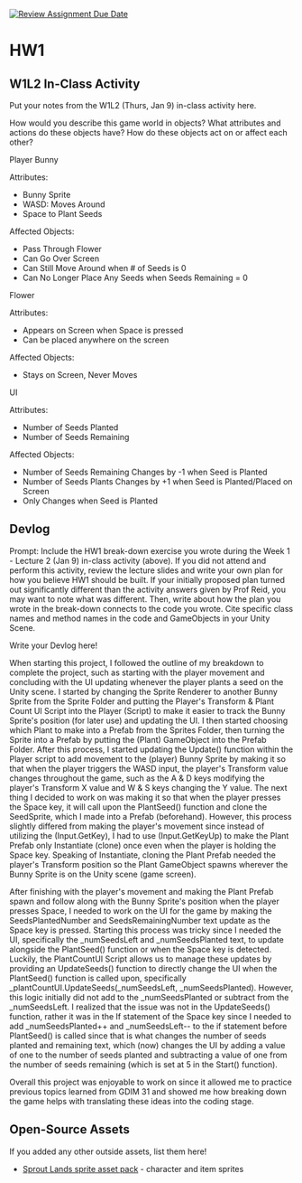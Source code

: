 [![Review Assignment Due Date](https://classroom.github.com/assets/deadline-readme-button-22041afd0340ce965d47ae6ef1cefeee28c7c493a6346c4f15d667ab976d596c.svg)](https://classroom.github.com/a/MjLLqDcN)
# HW1
## W1L2 In-Class Activity

Put your notes from the W1L2 (Thurs, Jan 9) in-class activity here.

How would you describe this game world in objects?
What attributes and actions do these objects have?
How do these objects act on or affect each other?

Player Bunny

Attributes: 
- Bunny Sprite
- WASD: Moves Around
- Space to Plant Seeds

Affected Objects:
- Pass Through Flower 
- Can Go Over Screen
- Can Still Move Around when # of Seeds is 0
- Can No Longer Place Any Seeds when Seeds Remaining = 0

Flower

Attributes:
- Appears on Screen when Space is pressed
- Can be placed anywhere on the screen

Affected Objects:
- Stays on Screen, Never Moves

UI

Attributes:
- Number of Seeds Planted
- Number of Seeds Remaining

Affected Objects:
- Number of Seeds Remaining Changes by -1 when Seed is Planted
- Number of Seeds Plants Changes by +1 when Seed is Planted/Placed on Screen
- Only Changes when Seed is Planted




## Devlog
Prompt: Include the HW1 break-down exercise you wrote during the Week 1 - Lecture 2 (Jan 9) in-class activity (above). If you did not attend and perform this activity, review the lecture slides and write your own plan for how you believe HW1 should be built. If your initially proposed plan turned out significantly different than the activity answers given by Prof Reid, you may want to note what was different. Then, write about how the plan you wrote in the break-down connects to the code you wrote. Cite specific class names and method names in the code and GameObjects in your Unity Scene.


Write your Devlog here!

When starting this project, I followed the outline of my breakdown to complete the project, such as starting with the player movement and concluding with the UI updating whenever the player plants a seed on the Unity scene. I started by changing the Sprite Renderer to another Bunny Sprite from the Sprite Folder and putting the Player's Transform & Plant Count UI Script into the Player (Script) to make it easier to track the Bunny Sprite's position (for later use) and updating the UI. I then started choosing which Plant to make into a Prefab from the Sprites Folder, then turning the Sprite into a Prefab by putting the (Plant) GameObject into the Prefab Folder. After this process, I started updating the Update() function within the Player script to add movement to the (player) Bunny Sprite by making it so that when the player triggers the WASD input, the player's Transform value changes throughout the game, such as the A & D keys modifying the player's Transform X value and W & S keys changing the Y value. The next thing I decided to work on was making it so that when the player presses the Space key, it will call upon the PlantSeed() function and clone the SeedSprite, which I made into a Prefab (beforehand). However, this process slightly differed from making the player's movement since instead of utilizing the (Input.GetKey), I had to use (Input.GetKeyUp) to make the Plant Prefab only Instantiate (clone) once even when the player is holding the Space key. Speaking of Instantiate, cloning the Plant Prefab needed the player's Transform position so the Plant GameObject spawns wherever the Bunny Sprite is on the Unity scene (game screen).

After finishing with the player's movement and making the Plant Prefab spawn and follow along with the Bunny Sprite's position when the player presses Space, I needed to work on the UI for the game by making the SeedsPlantedNumber and SeedsRemainingNumber text update as the Space key is pressed. Starting this process was tricky since I needed the UI, specifically the _numSeedsLeft and _numSeedsPlanted text, to update alongside the PlantSeed() function or when the Space key is detected. Luckily, the PlantCountUI Script allows us to manage these updates by providing an UpdateSeeds() function to directly change the UI when the PlantSeed() function is called upon, specifically _plantCountUI.UpdateSeeds(_numSeedsLeft, _numSeedsPlanted). However, this logic initially did not add to the _numSeedsPlanted or subtract from the _numSeedsLeft. I realized that the issue was not in the UpdateSeeds() function, rather it was in the If statement of the Space key since I needed to add _numSeedsPlanted++ and _numSeedsLeft-- to the if statement before PlantSeed() is called since that is what changes the number of seeds planted and remaining text, which (now) changes the UI by adding a value of one to the number of seeds planted and subtracting a value of one from the number of seeds remaining (which is set at 5 in the Start() function).

Overall this project was enjoyable to work on since it allowed me to practice previous topics learned from GDIM 31 and showed me how breaking down the game helps with translating these ideas into the coding stage.

## Open-Source Assets
If you added any other outside assets, list them here!
- [Sprout Lands sprite asset pack](https://cupnooble.itch.io/sprout-lands-asset-pack) - character and item sprites
